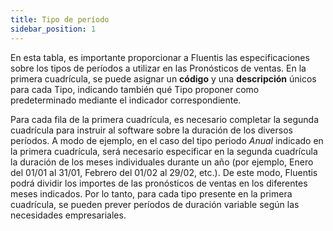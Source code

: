```yaml
---
title: Tipo de período
sidebar_position: 1
---
```


En esta tabla, es importante proporcionar a Fluentis las especificaciones sobre los tipos de períodos a utilizar en las Pronósticos de ventas. En la primera cuadrícula, se puede asignar un **código** y una **descripción** únicos para cada Tipo, indicando también qué Tipo proponer como predeterminado mediante el indicador correspondiente.

Para cada fila de la primera cuadrícula, es necesario completar la segunda cuadrícula para instruir al software sobre la duración de los diversos períodos. A modo de ejemplo, en el caso del tipo periodo *Anual* indicado en la primera cuadrícula, será necesario especificar en la segunda cuadrícula la duración de los meses individuales durante un año (por ejemplo, Enero del 01/01 al 31/01, Febrero del 01/02 al 29/02, etc.). De este modo, Fluentis podrá dividir los importes de las pronósticos de ventas en los diferentes meses indicados. Por lo tanto, para cada tipo presente en la primera cuadrícula, se pueden prever períodos de duración variable según las necesidades empresariales.